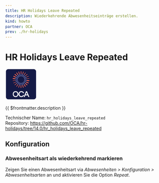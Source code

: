 ```yaml
---
title: HR Holidays Leave Repeated
description: Wiederkehrende Abwesenheitseinträge erstellen.
kind: howto
partner: OCA
prev: ./hr-holidays
---
```


# HR Holidays Leave Repeated

![icon_oca_app](attachments/icon_oca_app.png)

{{ $frontmatter.description }}

Technischer Name: `hr_holidays_leave_repeated`\
Repository: <https://github.com/OCA/hr-holidays/tree/14.0/hr_holidays_leave_repeated>

## Konfiguration

### Abwesenheitsart als wiederkehrend markieren

Zeigen Sie einen Abwesenheitsart via _Abwesenheiten > Konfiguration > Abwesenheitsarten_ an und aktivieren Sie die Option _Repeat_.
